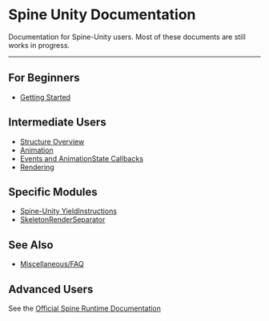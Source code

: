 # Spine Unity Documentation
Documentation for Spine-Unity users.
Most of these documents are still works in progress.

----------

## For Beginners
- [Getting Started](https://github.com/pharan/spine-unity-docs/blob/master/Getting-Started.md)

## Intermediate Users
- [Structure Overview](https://github.com/pharan/spine-unity-docs/blob/master/Structure-Overview.md)
- [Animation](https://github.com/pharan/spine-unity-docs/blob/master/Animation.md)
- [Events and AnimationState Callbacks](https://github.com/pharan/spine-unity-docs/blob/master/Events.md)
- [Rendering](https://github.com/pharan/spine-unity-docs/blob/master/Rendering.md)

## Specific Modules
- [Spine-Unity YieldInstructions](https://github.com/pharan/spine-unity-docs/blob/master/Spine-Unity-YieldInstructions.md)
- [SkeletonRenderSeparator](https://github.com/pharan/spine-unity-docs/blob/master/SkeletonRenderSeparator.md)

## See Also
- [Miscellaneous/FAQ](https://github.com/pharan/spine-unity-docs/blob/master/Miscellaneous.md)

## Advanced Users
See the [Official Spine Runtime Documentation](http://esotericsoftware.com/spine-using-runtimes)